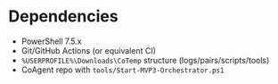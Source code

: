 # Dependencies
- PowerShell 7.5.x
- Git/GitHub Actions (or equivalent CI)
- `%USERPROFILE%\Downloads\CoTemp` structure (logs/pairs/scripts/tools)
- CoAgent repo with `tools/Start-MVP3-Orchestrator.ps1`
